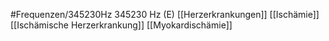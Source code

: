 #Frequenzen/345230Hz
345230 Hz (E)
[[Herzerkrankungen]]
[[Ischämie]]
[[Ischämische Herzerkrankung]]
[[Myokardischämie]]